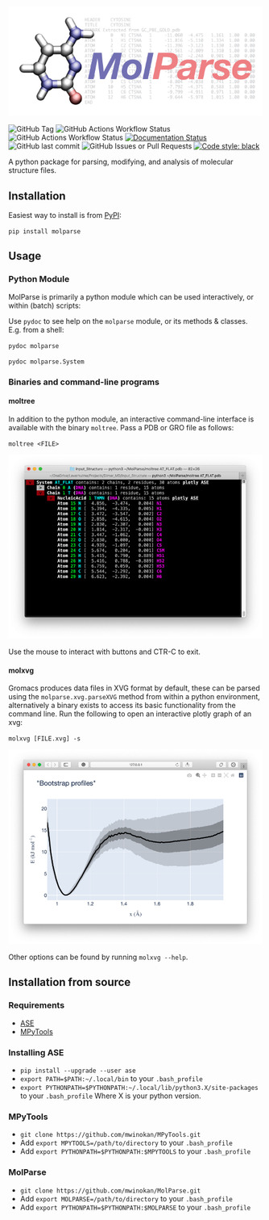 ![MolParse](https://github.com/mwinokan/MolParse/blob/master/graphics/molparse-01.png?raw=true)

![GitHub Tag](https://img.shields.io/github/v/tag/mwinokan/molparse?include_prereleases&label=PyPI&link=https%3A%2F%2Fpypi.org%2Fproject%2Fmolparse%2F)
![GitHub Actions Workflow Status](https://img.shields.io/github/actions/workflow/status/mwinokan/molparse/python-publish?label=publish&link=https%3A%2F%2Fgithub.com%2Fmwinokan%2FMolParse%2Factions%2Fworkflows%2Fpython-publish.yml)
![GitHub Actions Workflow Status](https://img.shields.io/github/actions/workflow/status/mwinokan/molparse/black?label=lint&link=https%3A%2F%2Fgithub.com%2Fmwinokan%2FMolParse%2Factions%2Fworkflows%2Fblack.yml)
[![Documentation Status](https://readthedocs.org/projects/hippo-db/badge/?version=latest)](https://molparse.winokan.com/en/latest/?badge=latest)
![GitHub last commit](https://img.shields.io/github/last-commit/mwinokan/molparse)
![GitHub Issues or Pull Requests](https://img.shields.io/github/issues/mwinokan/molparse)
[![Code style: black](https://img.shields.io/badge/code%20style-black-000000.svg)](https://github.com/psf/black)

A python package for parsing, modifying, and analysis of molecular structure files.

## Installation

Easiest way to install is from [PyPI](https://pypi.org/project/MolParse/):

`pip install molparse`

## Usage

### Python Module

MolParse is primarily a python module which can be used interactively, or within (batch) scripts:

Use `pydoc` to see help on the `molparse` module, or its methods & classes. E.g. from a shell:

`pydoc molparse`

`pydoc molparse.System`

### Binaries and command-line programs

#### moltree

In addition to the python module, an interactive command-line interface is available with the binary `moltree`. Pass a
PDB or GRO file as follows:

`moltree <FILE>`

![moltree](https://github.com/mwinokan/MolParse/blob/master/graphics/moltree.png?raw=true)

Use the mouse to interact with buttons and CTR-C to exit.

#### molxvg

Gromacs produces data files in XVG format by default, these can be parsed using the `molparse.xvg.parseXVG` method from
within a python environment, alternatively a binary exists to access its basic functionality from the command line. Run
the following to open an interactive plotly graph of an xvg:

`molxvg [FILE.xvg] -s`

![moltree](https://github.com/mwinokan/MolParse/blob/master/graphics/molxvg.png?raw=true)

Other options can be found by running `molxvg --help`.

## Installation from source

### Requirements

* [ASE](#https://wiki.fysik.dtu.dk/ase/index.html)
* [MPyTools](#https://github.com/mwinokan/MPyTools)

### Installing ASE

* `pip install --upgrade --user ase`
* `export PATH=$PATH:~/.local/bin` to your `.bash_profile`
* `export PYTHONPATH=$PYTHONPATH:~/.local/lib/python3.X/site-packages` to your `.bash_profile` Where X is your python
  version.

### MPyTools

* `git clone https://github.com/mwinokan/MPyTools.git`
* Add `export MPYTOOLS=/path/to/directory` to your `.bash_profile`
* Add `export PYTHONPATH=$PYTHONPATH:$MPYTOOLS` to your `.bash_profile`

### MolParse

* `git clone https://github.com/mwinokan/MolParse.git`
* Add `export MOLPARSE=/path/to/directory` to your `.bash_profile`
* Add `export PYTHONPATH=$PYTHONPATH:$MOLPARSE` to your `.bash_profile`
